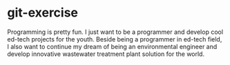 # git-exercise 
Programming is pretty fun. I just want to be a programmer and develop cool ed-tech projects for the youth. Beside being a programmer in ed-tech field, I also want to continue my dream of being an environmental engineer and develop innovative wastewater treatment plant solution for the world.
